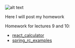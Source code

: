 ![alt text](https://www.profitsoft.ua/static/app/img/logo1.png)

Here I will post my homework

Homework for lectures 9 and 10:
* [react_calculator](https://github.com/DmytroAksonenko/react_calculator)
* [spring_rc_examples](https://github.com/DmytroAksonenko/spring_rc_examples)